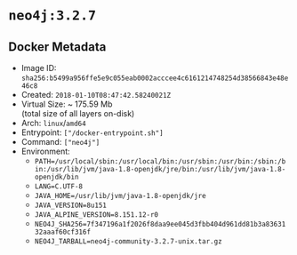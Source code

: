 # `neo4j:3.2.7`

## Docker Metadata

- Image ID: `sha256:b5499a956ffe5e9c055eab0002acccee4c6161214748254d38566843e48e46c8`
- Created: `2018-01-10T08:47:42.58240021Z`
- Virtual Size: ~ 175.59 Mb  
  (total size of all layers on-disk)
- Arch: `linux`/`amd64`
- Entrypoint: `["/docker-entrypoint.sh"]`
- Command: `["neo4j"]`
- Environment:
  - `PATH=/usr/local/sbin:/usr/local/bin:/usr/sbin:/usr/bin:/sbin:/bin:/usr/lib/jvm/java-1.8-openjdk/jre/bin:/usr/lib/jvm/java-1.8-openjdk/bin`
  - `LANG=C.UTF-8`
  - `JAVA_HOME=/usr/lib/jvm/java-1.8-openjdk/jre`
  - `JAVA_VERSION=8u151`
  - `JAVA_ALPINE_VERSION=8.151.12-r0`
  - `NEO4J_SHA256=7f347196a1f2026f8daa9ee045d3fbb404d961dd81b3a8363132aaaf60cf316f`
  - `NEO4J_TARBALL=neo4j-community-3.2.7-unix.tar.gz`
